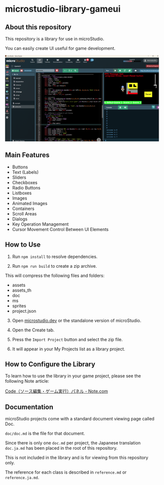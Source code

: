 # microstudio-library-gameui

## About this repository

This repository is a library for use in microStudio.

You can easily create UI useful for game development.

![](img01.png)

## Main Features

* Buttons
* Text (Labels)
* Sliders
* Checkboxes
* Radio Buttons
* Listboxes
* Images
* Animated Images
* Containers
* Scroll Areas
* Dialogs
* Key Operation Management
* Cursor Movement Control Between UI Elements

## How to Use

1. Run `npm install` to resolve dependencies.

2. Run `npm run build` to create a zip archive.

This will compress the following files and folders:

* assets
* assets_th
* doc
* ms
* sprites
* project.json

3. Open [microstudio.dev](https://microstudio.dev) or the standalone version of microStudio.

4. Open the Create tab.

5. Press the `Import Project` button and select the zip file.

6. It will appear in your My Projects list as a library project.


## How to Configure the Library

To learn how to use the library in your game project, please see the following Note article:

[Code（ソース編集・ゲーム実行）パネル - Note.com](https://note.com/lumidina/n/n553e4e3677fc?magazine_key=m0fe223feeb8f)


## Documentation

microStudio projects come with a standard document viewing page called Doc.

`doc/doc.md` is the file for that document.

Since there is only one `doc.md` per project, the Japanese translation `doc.ja.md` has been placed in the root of this repository.

This is not included in the library and is for viewing from this repository only.

The reference for each class is described in `reference.md` or `reference.ja.md`.